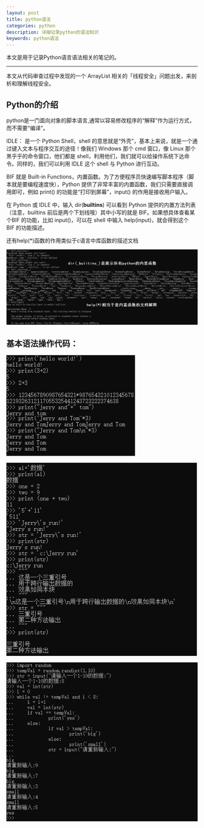 ```yaml
---
layout: post
title: python语法
categories: python
description: 详细记录python的语法知识
keywords: python语法
---
```


本文是用于记录Python语言语法相关的笔记的。

---

本文从代码审查过程中发现的一个 ArrayList 相关的「线程安全」问题出发，来剖析和理解线程安全。

## Python的介绍

python是一门面向对象的脚本语言,通常以容易修改程序的“解释”作为运行方式，而不需要“编译”。

IDLE： 是一个 Python Shell，shell 的意思就是“外壳”，基本上来说，就是一个通过键入文本与程序交互的途径！像我们 Windows 那个 cmd 窗口，像 Linux 那个黑乎乎的命令窗口，他们都是 shell，利用他们，我们就可以给操作系统下达命令。同样的，我们可以利用 IDLE 这个 shell 与 Python 进行互动。

BIF 就是 Built-in Functions，内置函数。为了方便程序员快速编写脚本程序（脚本就是要编程速度快），Python 提供了非常丰富的内置函数，我们只需要直接调用即可，例如 print() 的功能是“打印到屏幕”，input() 的作用是接收用户输入。

在 Python 或 IDLE 中，输入 dir(__builtins__) 可以看到 Python 提供的内置方法列表（注意，builtins 前后是两个下划线哦）其中小写的就是 BIF。如果想具体查看某个BIF 的功能，比如 input()，可以在 shell 中输入 help(input)，就会得到这个 BIF 的功能描述。

还有help(*)函数的作用类似于c语言中库函数的描述文档

![](/images/posts/python/3.png)

## 基本语法操作代码：

![](/images/posts/python/1.png)

![](/images/posts/python/2.png)

![](/images/posts/python/4.png)



